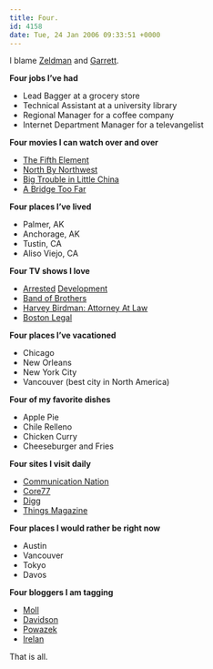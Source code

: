 ```yaml
---
title: Four.
id: 4158
date: Tue, 24 Jan 2006 09:33:51 +0000
---
```


I blame [Zeldman](http://www.zeldman.com/daily/0106c.shtml) and [Garrett](http://maniacalrage.net/past/2006/1/24/i_was_tagged_by_mathew/).

**Four jobs I’ve had**

- Lead Bagger at a grocery store
- Technical Assistant at a university library
- Regional Manager for a coffee company
- Internet Department Manager for a televangelist

**Four movies I can watch over and over**


- [The Fifth Element](http://www.amazon.com/exec/obidos/ASIN/B0006GVJE4/ref=nosim/airbag-20)
- [North By Northwest](http://www.amazon.com/exec/obidos/ASIN/B0002IQEHI/ref=nosim/airbag-20)
- [Big Trouble in Little China](http://www.amazon.com/exec/obidos/ASIN/B000067J1G/ref=nosim/airbag-20)
- [A Bridge Too Far](http://www.amazon.com/exec/obidos/ASIN/0792839730/ref=nosim/airbag-20)

**Four places I’ve lived**

- Palmer, AK
- Anchorage, AK
- Tustin, CA
- Aliso Viejo, CA

**Four TV shows I love**

- [Arrested](http://www.amazon.com/exec/obidos/ASIN/B0002PYS7Y/ref=nosim/airbag-20) [Development](http://www.amazon.com/exec/obidos/ASIN/B000A9QKRI/ref=nosim/airbag-20)
- [Band of Brothers](http://www.amazon.com/exec/obidos/ASIN/B00006CXSS/ref=nosim/airbag-20)
- [Harvey Birdman: Attorney At Law](http://www.amazon.com/exec/obidos/ASIN/B0007CILMA/ref=nosim/airbag-20)
- [Boston Legal](http://www.amazon.com/exec/obidos/ASIN/B00005JNU3/ref=nosim/airbag-20)

**Four places I’ve vacationed**

- Chicago
- New Orleans
- New York City
- Vancouver (best city in North America)

**Four of my favorite dishes**

- Apple Pie
- Chile Relleno
- Chicken Curry
- Cheeseburger and Fries

**Four sites I visit daily**

- [Communication Nation](http://communicationnation.blogspot.com/)
- [Core77](http://www.core77.com)
- [Digg](http://www.digg.com)
- [Things Magazine](http://www.thingsmagazine.net)

**Four places I would rather be right now**

- Austin
- Vancouver
- Tokyo
- Davos

**Four bloggers I am tagging**

- [Moll](http://www.cameronmoll.com)
- [Davidson](http://www.mikeindustries.com/blog/)
- [Powazek](http://www.powazek.com/)
- [Irelan](http://www.irelan.net/becoming/)

That is all.




